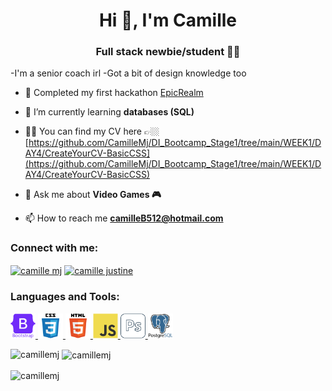 <h1 align="center">Hi 👋, I'm Camille</h1>
<h3 align="center">Full stack newbie/student 😶‍🌫️</h3>

-I'm a senior coach irl
-Got a bit of design knowledge too

- 🔭 Completed my first hackathon [EpicRealm](https://github.com/CamilleMj/Hackathon_EpicRealm)

- 🌱 I’m currently learning **databases (SQL)**

- 👨‍💻 You can find my CV here 👉🏼 [https://github.com/CamilleMj/DI_Bootcamp_Stage1/tree/main/WEEK1/DAY4/CreateYourCV-BasicCSS](https://github.com/CamilleMj/DI_Bootcamp_Stage1/tree/main/WEEK1/DAY4/CreateYourCV-BasicCSS)

- 💬 Ask me about **Video Games 🎮**

- 📫 How to reach me **camilleB512@hotmail.com**

<h3 align="left">Connect with me:</h3>
<p align="left">
<a href="https://linkedin.com/in/camille mj" target="blank"><img align="center" src="https://raw.githubusercontent.com/rahuldkjain/github-profile-readme-generator/master/src/images/icons/Social/linked-in-alt.svg" alt="camille mj" height="30" width="40" /></a>
<a href="https://www.behance.net/camille justine" target="blank"><img align="center" src="https://raw.githubusercontent.com/rahuldkjain/github-profile-readme-generator/master/src/images/icons/Social/behance.svg" alt="camille justine" height="30" width="40" /></a>
</p>

<h3 align="left">Languages and Tools:</h3>
<p align="left"> <a href="https://getbootstrap.com" target="_blank" rel="noreferrer"> <img src="https://raw.githubusercontent.com/devicons/devicon/master/icons/bootstrap/bootstrap-plain-wordmark.svg" alt="bootstrap" width="40" height="40"/> </a> <a href="https://www.w3schools.com/css/" target="_blank" rel="noreferrer"> <img src="https://raw.githubusercontent.com/devicons/devicon/master/icons/css3/css3-original-wordmark.svg" alt="css3" width="40" height="40"/> </a> <a href="https://www.w3.org/html/" target="_blank" rel="noreferrer"> <img src="https://raw.githubusercontent.com/devicons/devicon/master/icons/html5/html5-original-wordmark.svg" alt="html5" width="40" height="40"/> </a> <a href="https://developer.mozilla.org/en-US/docs/Web/JavaScript" target="_blank" rel="noreferrer"> <img src="https://raw.githubusercontent.com/devicons/devicon/master/icons/javascript/javascript-original.svg" alt="javascript" width="40" height="40"/> </a> <a href="https://www.photoshop.com/en" target="_blank" rel="noreferrer"> <img src="https://raw.githubusercontent.com/devicons/devicon/master/icons/photoshop/photoshop-line.svg" alt="photoshop" width="40" height="40"/> </a> <a href="https://www.postgresql.org" target="_blank" rel="noreferrer"> <img src="https://raw.githubusercontent.com/devicons/devicon/master/icons/postgresql/postgresql-original-wordmark.svg" alt="postgresql" width="40" height="40"/> </a> </p>

<p><img align="left" src="https://github-readme-stats.vercel.app/api/top-langs?username=camillemj&show_icons=true&locale=en&layout=compact" alt="camillemj" /></p>

<p>&nbsp;<img align="center" src="https://github-readme-stats.vercel.app/api?username=camillemj&show_icons=true&locale=en" alt="camillemj" /></p>

<p><img align="center" src="https://github-readme-streak-stats.herokuapp.com/?user=camillemj&" alt="camillemj" /></p>
